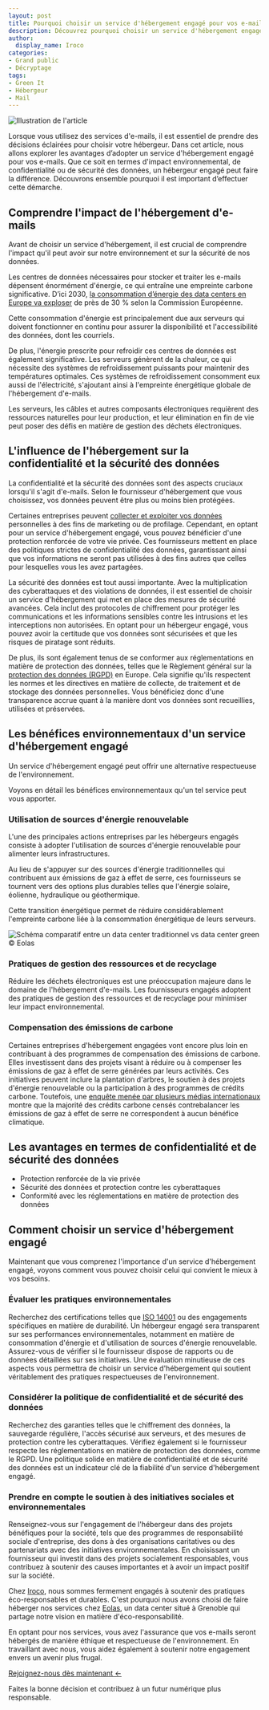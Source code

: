 ```yaml
---
layout: post
title: Pourquoi choisir un service d'hébergement engagé pour vos e-mails  
description: Découvrez pourquoi choisir un service d'hébergement engagé pour vos e-mails - impact environnemental positif et sécurité renforcée. 
author:
  display_name: Iroco
categories:
- Grand public
- Décryptage
tags:
- Green It
- Hébergeur
- Mail
---
```

![Illustration de l'article](/images/green-data-center/green_data_center.png)

Lorsque vous utilisez des services d'e-mails, il est essentiel de prendre des décisions éclairées pour choisir votre hébergeur. Dans cet article, nous allons explorer les avantages d’adopter un service d'hébergement engagé pour vos e-mails. Que ce soit en termes d'impact environnemental, de confidentialité ou de sécurité des données, un hébergeur engagé peut faire la différence. Découvrons ensemble pourquoi il est important d’effectuer cette démarche.

## Comprendre l'impact de l'hébergement d'e-mails

Avant de choisir un service d'hébergement, il est crucial de comprendre l'impact qu'il peut avoir sur notre environnement et sur la sécurité de nos données.

Les centres de données nécessaires pour stocker et traiter les e-mails dépensent énormément d'énergie, ce qui entraîne une empreinte carbone significative. D’ici 2030, [la consommation d’énergie des data centers en Europe va exploser](https://www.novethic.fr/actualite/energie/efficacite-energetique/isr-rse/d-ici-2030-la-consommation-d-energie-des-data-center-en-europe-va-exploser-de-pres-de-30-149368.html) de près de 30 % selon la Commission Européenne. 

Cette consommation d'énergie est principalement due aux serveurs qui doivent fonctionner en continu pour assurer la disponibilité et l'accessibilité des données, dont les courriels.

De plus, l'énergie prescrite pour refroidir ces centres de données est également significative. Les serveurs génèrent de la chaleur, ce qui nécessite des systèmes de refroidissement puissants pour maintenir des températures optimales. Ces systèmes de refroidissement consomment eux aussi de l'électricité, s'ajoutant ainsi à l'empreinte énergétique globale de l'hébergement d'e-mails.

Les serveurs, les câbles et autres composants électroniques requièrent des ressources naturelles pour leur production, et leur élimination en fin de vie peut poser des défis en matière de gestion des déchets électroniques.

## L'influence de l'hébergement sur la confidentialité et la sécurité des données

La confidentialité et la sécurité des données sont des aspects cruciaux lorsqu'il s'agit d'e-mails. Selon le fournisseur d'hébergement que vous choisissez, vos données peuvent être plus ou moins bien protégées. 

Certaines entreprises peuvent [collecter et exploiter vos données](https://www.caminteresse.fr/societe/qui-exploite-nos-donnees-personnelles-1197308/) personnelles à des fins de marketing ou de profilage. Cependant, en optant pour un service d'hébergement engagé, vous pouvez bénéficier d'une protection renforcée de votre vie privée. Ces fournisseurs mettent en place des politiques strictes de confidentialité des données, garantissant ainsi que vos informations ne seront pas utilisées à des fins autres que celles pour lesquelles vous les avez partagées.

La sécurité des données est tout aussi importante. Avec la multiplication des cyberattaques et des violations de données, il est essentiel de choisir un service d'hébergement qui met en place des mesures de sécurité avancées. Cela inclut des protocoles de chiffrement pour protéger les communications et les informations sensibles contre les intrusions et les interceptions non autorisées. En optant pour un hébergeur engagé, vous pouvez avoir la certitude que vos données sont sécurisées et que les risques de piratage sont réduits.

De plus, ils sont également tenus de se conformer aux réglementations en matière de protection des données, telles que le Règlement général sur la [protection des données (RGPD)](https://www.cnil.fr/fr/comprendre-le-rgpd) en Europe. Cela signifie qu'ils respectent les normes et les directives en matière de collecte, de traitement et de stockage des données personnelles. Vous bénéficiez donc d'une transparence accrue quant à la manière dont vos données sont recueillies, utilisées et préservées.

## Les bénéfices environnementaux d'un service d'hébergement engagé

Un service d'hébergement engagé peut offrir une alternative respectueuse de l'environnement. 

Voyons en détail les bénéfices environnementaux qu'un tel service peut vous apporter.

### Utilisation de sources d'énergie renouvelable

L'une des principales actions entreprises par les hébergeurs engagés consiste à adopter l'utilisation de sources d'énergie renouvelable pour alimenter leurs infrastructures. 

Au lieu de s'appuyer sur des sources d'énergie traditionnelles qui contribuent aux émissions de gaz à effet de serre, ces fournisseurs se tournent vers des options plus durables telles que l'énergie solaire, éolienne, hydraulique ou géothermique.

Cette transition énergétique permet de réduire considérablement l'empreinte carbone liée à la consommation énergétique de leurs serveurs. 


![Schéma comparatif entre un data center traditionnel vs data center green](/images/green-data-center/eolas-data_center-bilan_efficience_energetique.png)
© Eolas 


### Pratiques de gestion des ressources et de recyclage

Réduire les déchets électroniques est une préoccupation majeure dans le domaine de l'hébergement d'e-mails. Les fournisseurs engagés adoptent des pratiques de gestion des ressources et de recyclage pour minimiser leur impact environnemental. 

### Compensation des émissions de carbone

Certaines entreprises d'hébergement engagées vont encore plus loin en contribuant à des programmes de compensation des émissions de carbone. Elles investissent dans des projets visant à réduire ou à compenser les émissions de gaz à effet de serre générées par leurs activités. Ces initiatives peuvent inclure la plantation d'arbres, le soutien à des projets d'énergie renouvelable ou la participation à des programmes de crédits carbone. Toutefois, une [enquête menée par plusieurs médias internationaux](https://www.lemonde.fr/idees/article/2023/01/29/les-benefices-climatiques-de-la-compensation-carbone-sont-au-mieux-exageres-au-pire-imaginaires_6159711_3232.html) montre que la majorité des crédits carbone censés contrebalancer les émissions de gaz à effet de serre ne correspondent à aucun bénéfice climatique.

## Les avantages en termes de confidentialité et de sécurité des données

* Protection renforcée de la vie privée
* Sécurité des données et protection contre les cyberattaques
* Conformité avec les réglementations en matière de protection des données

## Comment choisir un service d'hébergement engagé

Maintenant que vous comprenez l'importance d'un service d'hébergement engagé, voyons comment vous pouvez choisir celui qui convient le mieux à vos besoins.

### Évaluer les pratiques environnementales

Recherchez des certifications telles que [ISO 14001](https://www.iso.org/fr/iso-14001-environmental-management.html) ou des engagements spécifiques en matière de durabilité. Un hébergeur engagé sera transparent sur ses performances environnementales, notamment en matière de consommation d'énergie et d'utilisation de sources d'énergie renouvelable. Assurez-vous de vérifier si le fournisseur dispose de rapports ou de données détaillées sur ses initiatives. Une évaluation minutieuse de ces aspects vous permettra de choisir un service d'hébergement qui soutient véritablement des pratiques respectueuses de l'environnement.

### Considérer la politique de confidentialité et de sécurité des données

Recherchez des garanties telles que le chiffrement des données, la sauvegarde régulière, l'accès sécurisé aux serveurs, et des mesures de protection contre les cyberattaques. Vérifiez également si le fournisseur respecte les réglementations en matière de protection des données, comme le RGPD. Une politique solide en matière de confidentialité et de sécurité des données est un indicateur clé de la fiabilité d'un service d'hébergement engagé.

### Prendre en compte le soutien à des initiatives sociales et environnementales

Renseignez-vous sur l'engagement de l'hébergeur dans des projets bénéfiques pour la société, tels que des programmes de responsabilité sociale d'entreprise, des dons à des organisations caritatives ou des partenariats avec des initiatives environnementales. En choisissant un fournisseur qui investit dans des projets socialement responsables, vous contribuez à soutenir des causes importantes et à avoir un impact positif sur la société.

Chez [Iroco](https://iroco.co/), nous sommes fermement engagés à soutenir des pratiques éco-responsables et durables. C'est pourquoi nous avons choisi de faire héberger nos services chez [Eolas](https://www.eolas.fr/45-infrastructure-datacenter.htm), un data center situé à Grenoble qui partage notre vision en matière d'éco-responsabilité. 

En optant pour nos services, vous avez l'assurance que vos e-mails seront hébergés de manière éthique et respectueuse de l'environnement. En travaillant avec nous, vous aidez également à soutenir notre engagement envers un avenir plus frugal.

[Rejoignez-nous dès maintenant <-](https://iroco.co/signup)

 Faites la bonne décision et contribuez à un futur numérique plus responsable.
